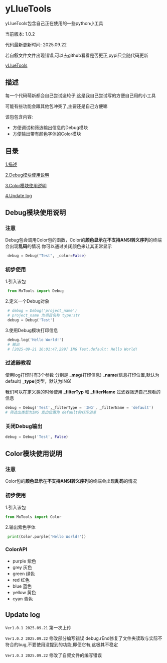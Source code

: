 # yLIueTools

yLIueTools包含自己正在使用的一些python小工具

当前版本: 1.0.2

代码最新更新时间: 2025.09.22

若自叙文件文件出现错误,可以去github看看是否更正,pypi只会随代码更新

[yLIueTools](https://github.com/yLIue/yLIueTools)

## 描述 <a id="description"></a>

每一个代码萌新都会自己尝试造轮子,这是我自己尝试写的方便自己用的小工具

可能有些功能会跟其他包冲突了,主要还是自己方便嘛

该包包含内容:

- 方便调试和筛选输出信息的Debug模块
- 方便输出带有颜色字体的Color模块

## 目录

[1.描述](#description)

[2.Debug模块使用说明](#Debug)

[3.Color模块使用说明](#Color)

[4.Update log](#Update)

## Debug模块使用说明 <a id="Debug"></a>

### 注意

Debug包会调用Color包的函数，Color的**颜色显示**在**不支持ANSI转义序列**的终端会出现**乱码**的情况
你可以通过关闭颜色来让其正常显示

```python
 debug = Debug("Test", _color=False)
```

### 初步使用

1.引入该包

```python
 from MxTools import Debug
```

2.定义一个Debug对象

```python
 # debug = Debug('project_name') 
 # project_name 为项目名称 type:str
 debug = Debug('Test')
```

3.使用Debug模块打印信息

```python
 debug.log('Hello World!')
 # 输出
 # [2025-09-21 16:01:47,299] ING Test.default: Hello World!
```

### 过滤器教程

 使用log打印时有3个参数
 分别是 **_msg**(打印信息) **_name**(信息打印位置,默认为default) **_type**(类型，默认为ING)

 我们可以在定义类的时候使用 **_filterTyp** 和 **_filterName** 过滤器筛选自己想看的信息

 ```python
 debug = Debug('Test',_filterType = 'ING', _filterName = 'default')
 # 筛选出类型为ING 发出位置为 default的打印消息
 ```

### 关闭Debug输出

  ```python
 debug = Debug('Test', False)
 ```

## Color模块使用说明<a id="Color"></a>

### 注意

Color包的**颜色显示**在**不支持ANSI转义序列**的终端会出现**乱码**的情况

### 初步使用

 1.引入该包

 ```python
 from MxTools import Color
 ```

 2.输出紫色字体

 ```python
  print(Color.purple('Hello World!'))
 ```

### ColorAPI

- purple 紫色
- grey 灰色
- green 绿色
- red 红色
- blue 蓝色
- yellow 黄色
- cyan 青色

## Update log <a id="Update"></a>

`Ver1.0.1 2025.09.21` 第一次上传

`Ver1.0.2 2025.09.22` 修改部分编写错误 debug.rEnd修复了文件夹读取与实际不符合的bug,不要使用没提到的功能,即便它有,这极其不稳定

`Ver1.0.3 2025.09.22` 修改了自叙文件的编写错误